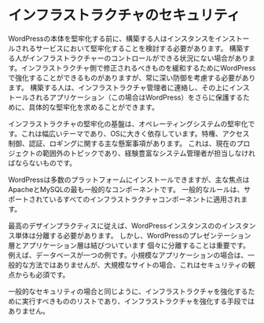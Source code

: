 # インフラストラクチャのセキュリティ

WordPressの本体を堅牢化する前に、構築する人はインスタンスをインストールされるサービスにおいて堅牢化することを検討する必要があります。 構築する人がインフラストラクチャーのコントロールができる状況にない場合があります。インフラストラクチャ側で修正されるべきものを緩和するためにWordPressで強化することができるものがありますが、常に深い防御を考慮する必要があります。 構築する人は、インフラストラクチャ管理者に連絡し、その上にインストールされるアプリケーション（この場合はWordPress）をさらに保護するために、具体的な堅牢化を求めることができます。

インフラストラクチャの堅牢化の基盤は、オペレーティングシステムの堅牢化です。これは幅広いテーマであり、OSに大きく依存しています。特権、アクセス制御、認証、ロギングに関する主な懸案事項があります。 これは、現在のプロジェクトの範囲外のトピックであり、経験豊富なシステム管理者が担当しなければならないものです。

WordPressは多数のプラットフォームにインストールできますが、主な焦点はApacheとMySQLの最も一般的なコンポーネントです。 一般的なルールは、サポートされているすべてのインフラストラクチャコンポーネントに適用されます。

最高のデザインプラクティスに従えば、WordPressインスタンスののインスタンス単体は分離する必要があります。 しかし、WordPressのプレゼンテーション層とアプリケーション層は結びついています 個々に分離することは重要です。例えば、データベースが一つの例です。小規模なアプリケーションの場合は、一般的な方法ではありませんが、大規模なサイトの場合、これはセキュリティの観点からも必須です。

一般的なセキュリティの場合と同じように、インフラストラクチャを強化するために実行すべきもののリストであり、インフラストラクチャを強化する手段ではありません。
